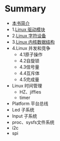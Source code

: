 # Summary

* [本书简介](README.md)
* 1.[Linux 驱动模块](moudle/README.md)
* 2.[Linux 字符设备](char/README.md)
* 3.[Linux 内核数据结构](data_structure/README.md)
* 4.Linux 并发和竞争
    * 4.1原子操作
    * 4.2自旋锁
    * 4.3信号量
    * 4.4互斥体
    * 4.5完成量
* Linux 时间管理
    * HZ、jiffies
    * timer
* Platform 平台总线
* Led 子系统
* Input 子系统
* proc、sysfs文件系统
* i2c
* spi
